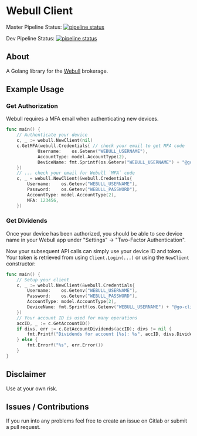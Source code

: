 # Webull Client

Master Pipeline Status: [![pipeline status](https://gitlab.com/brokerage-api/webull-client/badges/master/pipeline.svg)](https://gitlab.com/brokerage-api/webull-client/commits/master)

Dev Pipeline Status: [![pipeline status](https://gitlab.com/brokerage-api/webull-client/badges/dev/pipeline.svg)](https://gitlab.com/brokerage-api/webull-client/commits/dev)

## About

A Golang library for the [Webull](https://www.webull.com/) brokerage.

## Example Usage

### Get Authorization

Webull requires a MFA email when authenticating new devices.

```go
func main() {
	// Authenticate your device
	c, _ := webull.NewClient(nil)
	c.GetMFA(webull.Credentials{ // check your email to get MFA code
			Username:    os.Getenv("WEBULL_USERNAME"),
			AccountType: model.AccountType(2),
			DeviceName: fmt.Sprintf(os.Getenv("WEBULL_USERNAME") + "@go-client"),
    })
    // ... check your email for Webull `MFA` code
	c, _ = webull.NewClient(&webull.Credentials{
		Username:    os.Getenv("WEBULL_USERNAME"),
		Password:    os.Getenv("WEBULL_PASSWORD"),
        AccountType: model.AccountType(2),
		MFA: 123456,
	})
```

### Get Dividends

Once your device has been authorized, you should be able to see device name in your Webull app under "Settings" -> "Two-Factor Authentication".

Now your subsequent API calls can simply use your device ID and token. Your token is retrieved from using `Client.Login(...)`
or using the `NewClient` constructor:

```go
func main() {
	// Setup your client
	c, _ := webull.NewClient(&webull.Credentials{
		Username:    os.Getenv("WEBULL_USERNAME"),
		Password:    os.Getenv("WEBULL_PASSWORD"),
		AccountType: model.AccountType(2),
		DeviceName: fmt.Sprintf(os.Getenv("WEBULL_USERNAME") + "@go-client"),
    })
    // Your account ID is used for many operations
	accID, _ := c.GetAccountID()
	if divs, err := c.GetAccountDividends(accID); divs != nil {
		fmt.Printf("Dividends for account [%s]: %s", accID, divs.DividendTotal)
	} else {
		fmt.Errorf("%s", err.Error())
	}
}
```

## Disclaimer

Use at your own risk.

## Issues / Contributions

If you run into any problems feel free to create an issue on Gitlab or submit a pull request.
